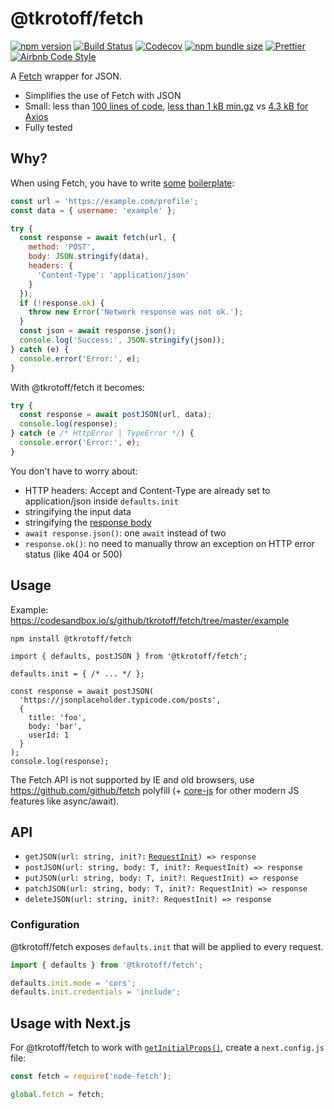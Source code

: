# @tkrotoff/fetch

[![npm version](https://badge.fury.io/js/%40tkrotoff%2Ffetch.svg)](https://www.npmjs.com/package/@tkrotoff/fetch)
[![Build Status](https://travis-ci.org/tkrotoff/fetch.svg?branch=master)](https://travis-ci.org/tkrotoff/fetch)
[![Codecov](https://codecov.io/gh/tkrotoff/fetch/branch/master/graph/badge.svg)](https://codecov.io/gh/tkrotoff/fetch)
[![npm bundle size](https://img.shields.io/bundlephobia/min/%40tkrotoff/fetch.svg)](https://bundlephobia.com/result?p=@tkrotoff/fetch)
[![Prettier](https://img.shields.io/badge/code_style-prettier-ff69b4.svg)](https://github.com/prettier/prettier)
[![Airbnb Code Style](https://badgen.net/badge/code%20style/airbnb/ff5a5f?icon=airbnb)](https://github.com/airbnb/javascript)

A [Fetch](https://developer.mozilla.org/en-US/docs/Web/API/Fetch_API) wrapper for JSON.

- Simplifies the use of Fetch with JSON
- Small: less than [100 lines of code](src/Http.ts), [less than 1 kB min.gz](https://bundlephobia.com/result?p=@tkrotoff/fetch) vs [4.3 kB for Axios](https://bundlephobia.com/result?p=axios@0.19.0)
- Fully tested

## Why?

When using Fetch, you have to write [some](https://developer.mozilla.org/en-US/docs/Web/API/Fetch_API/Using_Fetch#Uploading_JSON_data) [boilerplate](https://developer.mozilla.org/en-US/docs/Web/API/Fetch_API/Using_Fetch#Checking_that_the_fetch_was_successful):

```JavaScript
const url = 'https://example.com/profile';
const data = { username: 'example' };

try {
  const response = await fetch(url, {
    method: 'POST',
    body: JSON.stringify(data),
    headers: {
      'Content-Type': 'application/json'
    }
  });
  if (!response.ok) {
    throw new Error('Network response was not ok.');
  }
  const json = await response.json();
  console.log('Success:', JSON.stringify(json));
} catch (e) {
  console.error('Error:', e);
}
```

With @tkrotoff/fetch it becomes:

```JavaScript
try {
  const response = await postJSON(url, data);
  console.log(response);
} catch (e /* HttpError | TypeError */) {
  console.error('Error:', e);
}
```

You don't have to worry about:

- HTTP headers: Accept and Content-Type are already set to application/json inside `defaults.init`
- stringifying the input data
- stringifying the [response body](https://fetch.spec.whatwg.org/#body)
- `await response.json()`: one `await` instead of two
- `response.ok()`: no need to manually throw an exception on HTTP error status (like 404 or 500)

## Usage

Example: https://codesandbox.io/s/github/tkrotoff/fetch/tree/master/example

`npm install @tkrotoff/fetch`

```JS
import { defaults, postJSON } from '@tkrotoff/fetch';

defaults.init = { /* ... */ };

const response = await postJSON(
  'https://jsonplaceholder.typicode.com/posts',
  {
    title: 'foo',
    body: 'bar',
    userId: 1
  }
);
console.log(response);
```

The Fetch API is not supported by IE and old browsers, use https://github.com/github/fetch polyfill
(+ [core-js](https://github.com/zloirock/core-js) for other modern JS features like async/await).

## API

- `getJSON(url: string, init?:` [`RequestInit`](https://fetch.spec.whatwg.org/#requestinit)`) => response`
- `postJSON(url: string, body: T, init?: RequestInit) => response`
- `putJSON(url: string, body: T, init?: RequestInit) => response`
- `patchJSON(url: string, body: T, init?: RequestInit) => response`
- `deleteJSON(url: string, init?: RequestInit) => response`

### Configuration

@tkrotoff/fetch exposes `defaults.init` that will be applied to every request.

```JavaScript
import { defaults } from '@tkrotoff/fetch';

defaults.init.mode = 'cors';
defaults.init.credentials = 'include';
```

## Usage with Next.js

For @tkrotoff/fetch to work with [`getInitialProps()`](https://nextjs.org/docs/api-reference/data-fetching/getInitialProps), create a `next.config.js` file:

```JavaScript
const fetch = require('node-fetch');

global.fetch = fetch;
```
